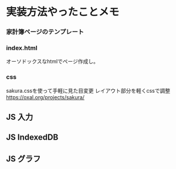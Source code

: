# 実装方法やったことメモ
### 家計簿ページのテンプレート
### index.html
オーソドックスなhtmlでページ作成し。
### css
sakura.cssを使って手軽に見た目変更
レイアウト部分を軽くcssで調整
https://oxal.org/projects/sakura/

## JS 入力

## JS IndexedDB

## JS グラフ
